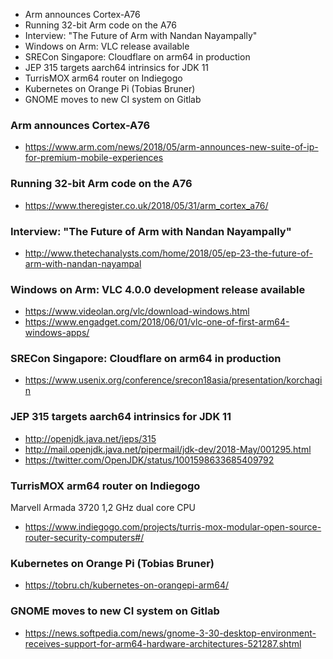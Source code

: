 * Arm announces Cortex-A76
* Running 32-bit Arm code on the A76
* Interview: "The Future of Arm with Nandan Nayampally"
* Windows on Arm: VLC release available 
* SRECon Singapore: Cloudflare on arm64 in production
* JEP 315 targets aarch64 intrinsics for JDK 11
* TurrisMOX arm64 router on Indiegogo
* Kubernetes on Orange Pi (Tobias Bruner)
* GNOME moves to new CI system on Gitlab

### Arm announces Cortex-A76

* https://www.arm.com/news/2018/05/arm-announces-new-suite-of-ip-for-premium-mobile-experiences

### Running 32-bit Arm code on the A76

* https://www.theregister.co.uk/2018/05/31/arm_cortex_a76/

### Interview: "The Future of Arm with Nandan Nayampally"

* http://www.thetechanalysts.com/home/2018/05/ep-23-the-future-of-arm-with-nandan-nayampal

### Windows on Arm: VLC 4.0.0 development release available

* https://www.videolan.org/vlc/download-windows.html
* https://www.engadget.com/2018/06/01/vlc-one-of-first-arm64-windows-apps/

### SRECon Singapore: Cloudflare on arm64 in production

* https://www.usenix.org/conference/srecon18asia/presentation/korchagin

### JEP 315 targets aarch64 intrinsics for JDK 11

* http://openjdk.java.net/jeps/315
* http://mail.openjdk.java.net/pipermail/jdk-dev/2018-May/001295.html
* https://twitter.com/OpenJDK/status/1001598633685409792

### TurrisMOX arm64 router on Indiegogo

Marvell Armada 3720 1,2 GHz dual core CPU

* https://www.indiegogo.com/projects/turris-mox-modular-open-source-router-security-computers#/

### Kubernetes on Orange Pi (Tobias Bruner)

* https://tobru.ch/kubernetes-on-orangepi-arm64/

### GNOME moves to new CI system on Gitlab

* https://news.softpedia.com/news/gnome-3-30-desktop-environment-receives-support-for-arm64-hardware-architectures-521287.shtml
